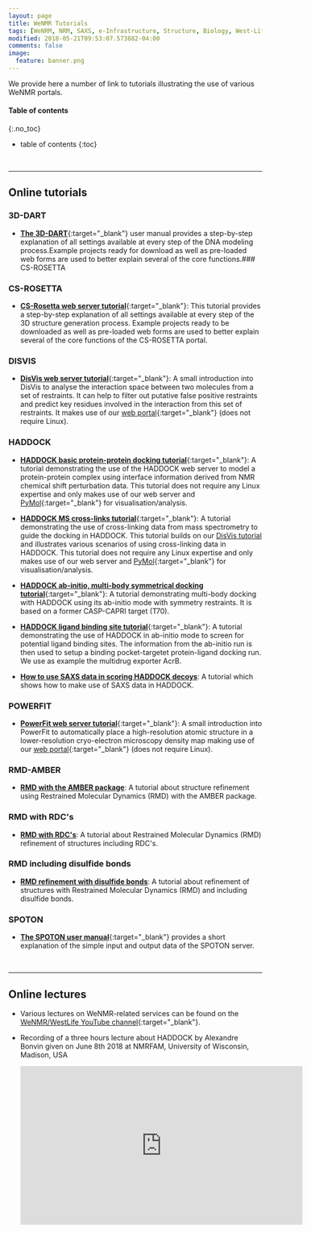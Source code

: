 ```yaml
---
layout: page
title: WeNMR Tutorials
tags: [WeNRM, NRM, SAXS, e-Infrastructure, Structure, Biology, West-Life, EU, EGI, 7framework, Grid]
modified: 2018-05-21T09:53:07.573882-04:00
comments: false
image:
  feature: banner.png
---
```


We provide here a number of link to tutorials illustrating the use of various WeNMR portals.

#### Table of contents
{:.no_toc}
* table of contents
{:toc}

<br>
<hr>

## Online tutorials

### 3D-DART

* [**The 3D-DART**](http://milou.science.uu.nl/enmr/services/3DDART/DARTusage.html){:target="_blank"} user manual provides a step-by-step explanation of all settings available at every step of the DNA modeling process.Example projects ready for download as well as pre-loaded web forms are used to better explain several of the core functions.### CS-ROSETTA


### CS-ROSETTA

* [**CS-Rosetta web server tutorial**](http://milou.science.uu.nl/enmr/services/CS-ROSETTA3/csr-tutorial.html){:target="_blank"}: This tutorial provides a step-by-step explanation of all settings available at every step of the 3D structure generation process. Example projects ready to be downloaded as well as pre-loaded web forms are used to better explain several of the core functions of the CS-ROSETTA portal.


### DISVIS

* [**DisVis web server tutorial**](http://bonvinlab.org/education/disvis-webserver/){:target="_blank"}: A small introduction into
  DisVis to analyse the interaction space between two molecules from a set of restraints. It can help to filter out putative 
  false positive restraints and predict key residues involved in the interaction from this set of restraints. 
  It makes use of our [web portal](http://milou.science.uu.nl/enmr/services/POWERFIT){:target="_blank"} (does not require Linux).


### HADDOCK

* [**HADDOCK basic protein-protein docking tutorial**](http://bonvinlab.org/education/HADDOCK-protein-protein-basic){:target="_blank"}:
  A tutorial demonstrating the use of the HADDOCK web server to model a protein-protein complex using interface information derived from NMR chemical shift perturbation data.
  This tutorial does not require any Linux expertise and only makes use of our web server and [PyMol](http://www.pymol.org){:target="_blank"} for visualisation/analysis.

* [**HADDOCK MS cross-links tutorial**](http://bonvinlab.org/education/HADDOCK-Xlinks){:target="_blank"}:
  A tutorial demonstrating the use of cross-linking data from mass spectrometry to guide the docking in HADDOCK. 
  This tutorial builds on our [DisVis tutorial](http://bonvinlab.org/education/disvis-webserver/) and illustrates various scenarios of using 
  cross-linking data in HADDOCK.
  This tutorial does not require any Linux expertise and only makes use of our web server and [PyMol](http://www.pymol.org){:target="_blank"} for visualisation/analysis.

* [**HADDOCK ab-initio, multi-body symmetrical docking tutorial**](http://bonvinlab.org/education/HADDOCK-CASP-CAPRI-T70){:target="_blank"}:
  A tutorial demonstrating multi-body docking with HADDOCK using its ab-initio mode with symmetry restraints.
  It is based on a former CASP-CAPRI target (T70).

* [**HADDOCK ligand binding site tutorial**](http://bonvinlab.org/education/HADDOCK-binding-sites){:target="_blank"}:
  A tutorial demonstrating the use of HADDOCK in ab-initio mode to screen for potential ligand binding sites. 
  The information from the ab-initio run is then used to setup a binding pocket-targetet protein-ligand docking run.
  We use as example the multidrug exporter AcrB.
  
* [**How to use SAXS data in scoring HADDOCK decoys**](HADDOCK-SAXS): A tutorial which shows how to make use of SAXS data in HADDOCK.


### POWERFIT

* [**PowerFit web server tutorial**](http://bonvinlab.org/education/powerfit-webserver/){:target="_blank"}: A small introduction into
  PowerFit to automatically place a high-resolution atomic structure in a
  lower-resolution cryo-electron microscopy density map making use of our [web portal](http://milou.science.uu.nl/enmr/services/POWERFIT){:target="_blank"} 
  (does not require Linux).


### RMD-AMBER

* [**RMD with the AMBER package**](amber): A tutorial about structure refinement using Restrained Molecular Dynamics (RMD) with the AMBER package.


### RMD with RDC's

* [**RMD with RDC's**](RMD-with-rdcs): A tutorial about Restrained Molecular Dynamics (RMD) refinement of structures including RDC's.


### RMD including disulfide bonds

* [**RMD refinement with disulfide bonds**](RMD-including-disulfide-bond): A tutorial about refinement of structures with Restrained Molecular Dynamics (RMD) and including disulfide bonds.


### SPOTON

* [**The SPOTON user manual**](http://milou.science.uu.nl/cgi/services/SPOTON/spoton/help){:target="_blank"} provides a short explanation of the simple input and output data of the SPOTON server.


<br>
<hr>

## Online lectures

* Various lectures on WeNMR-related services can be found on the [WeNMR/WestLife YouTube channel](https://www.youtube.com/user/WeNMRchannel){:target="_blank"}.

* Recording of a three hours lecture about HADDOCK by Alexandre Bonvin given on June 8th 2018 at NMRFAM, University of Wisconsin, Madison, USA

  <iframe width="560" height="315" src="https://www.youtube.com/embed/kcTwts7_Wuc" frameborder="0" allow="autoplay; encrypted-media" allowfullscreen></iframe>